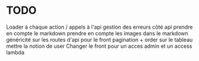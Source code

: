 # TODO
Loader à chaque action / appels à l'api
gestion des erreurs côté api
prendre en compte le markdown
prendre en compte les images dans le markdown
généricité sur les routes d'api pour le front
pagination + order sur le tableau
mettre la notion de user
Changer le front pour un acces admin et un access lambda
